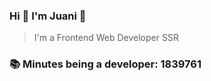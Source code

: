 ### Hi 👋 I&#39;m Juani 🦁

> I&#39;m a Frontend Web Developer SSR

### 📚 Minutes being a developer: 1839761
